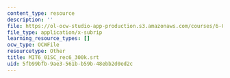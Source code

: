 ```yaml
---
content_type: resource
description: ''
file: https://ol-ocw-studio-app-production.s3.amazonaws.com/courses/6-01sc-introduction-to-electrical-engineering-and-computer-science-i-spring-2011/5fb99bfb9ae3561bb59b48ebb2d0ed2c_MIT6_01SC_rec6_300k.vtt
file_type: application/x-subrip
learning_resource_types: []
ocw_type: OCWFile
resourcetype: Other
title: MIT6_01SC_rec6_300k.srt
uid: 5fb99bfb-9ae3-561b-b59b-48ebb2d0ed2c
---
```

